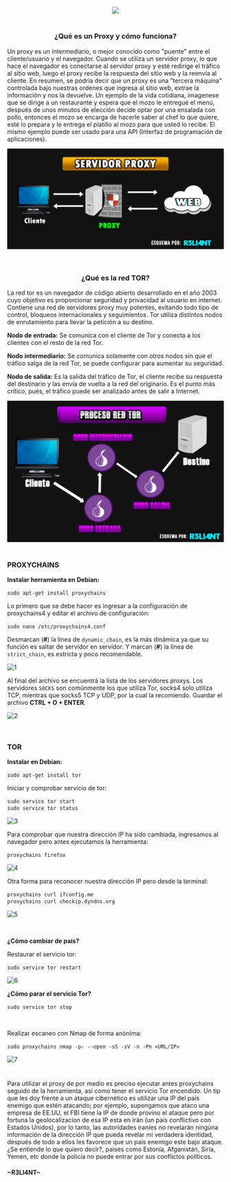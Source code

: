 <p align="center">
  <a href="https://github.com/DenverCoder1/readme-typing-svg"><img src="https://readme-typing-svg.herokuapp.com?size=19&color=13F700&lines=Configuraci%C3%B3n+de+Proxychains+y+Tor"></a>
</p>

<h1 align="center"></h1>

<h3 align="center">¿Qué es un Proxy y cómo funciona?</h3>

Un proxy es un intermediario, o mejor conocido como "puente" entre el cliente/usuario y el navegador. Cuando se utiliza un servidor proxy, lo que hace el navegador es conectarse al servidor proxy y esté redirige el tráfico al sitio web, luego el proxy recibe la respuesta del sitio web y la reenvía al cliente. En resumen, se podría decir que un proxy es una "tercera máquina" controlada bajo nuestras ordenes que ingresa al sitio web, extrae la información y nos la devuelve. Un ejemplo de la vida cotidiana, imagenese que se dirige a un restaurante y espera que el mozo le entregué el menú, después de unos minutos de elección decide optar por una ensalada con pollo, entonces el mozo se encarga de hacerle saber al chef lo que quiere, esté lo prepara y le entrega el platillo al mozo para que usted lo recibe. El mismo ejemplo puede ser usado para una API (Interfaz de programación de aplicaciones).

<a href="#" align="center"><img src="https://github.com/R3LI4NT/articulos/blob/main/Seguridad/Anonimato/GNU-Linux/img/servidor_proxy.png"></a>

</br>

<h3 align="center">¿Qué es la red TOR?</h3>

La red tor es un navegador de código abierto desarrollado en el año 2003 cuyo objetivo es proporcionar seguridad y privacidad al usuario en internet. Contiene una red de servidores proxy muy potentes, evitando todo tipo de control, bloqueos internacionales y seguimientos. Tor utiliza distintos nodos de enrutamiento para llevar la petición a su destino.

**Nodo de entrada:** Se comunica con el cliente de Tor y conecta a los clientes con el resto de la red Tor.

**Nodo intermediario:** Se comunica solamente con otros nodos sin que el tráfico salga de la red Tor, se puede configurar para aumentar su seguridad.

**Nodo de salida:** Es la salida del tráfico de Tor, el cliente recibe su respuesta del destinario y las envía de vuelta a la red del originario. Es el punto más crítico, pués, el tráfico puede ser analizado antes de salir a Internet.

<a href="#" align="center"><img src="https://github.com/R3LI4NT/articulos/blob/main/Seguridad/Anonimato/GNU-Linux/img/proceso_tor.png"></a>

<h1 align="center"></h1>


### PROXYCHAINS

**Instalar herramienta en Debian:**
```
sudo apt-get install proxychains
```

Lo primero que se debe hacer es ingresar a la configuración de proxychains4 y editar el archivo de configuración:
```
sudo nano /etc/proxychains4.conf
```

Desmarcan (**#**) la línea de `dynamic_chain`, es la más dinámica ya que su función es saltar de servidor en servidor. Y marcan (**#**) la línea de `strict_chain`, es estricta y poco recomendable.

![1](https://user-images.githubusercontent.com/75953873/182004430-fbc2b6cb-c15c-4a31-8598-9633685efb03.png)

Al final del archivo se encuentrá la lista de los servidores proxys. Los servidores `SOCKS` son comúnmente los que utiliza Tor, socks4 solo utiliza TCP, mientras que socks5 TCP y UDP, por la cual la recomiendo. Guardar el archivo **CTRL + O + ENTER**.

![2](https://user-images.githubusercontent.com/75953873/182004552-68d77571-4664-4174-bc29-504291c2bebf.png)

</br>

### TOR

**Instalar en Debian:**
```
sudo apt-get install tor
```

Iniciar y comprobar servicio de tor:
```
sudo service tor start 
sudo service tor status
```
![3](https://user-images.githubusercontent.com/75953873/182004654-2d06883a-ad62-4795-ab39-dae0fabec20e.png)

Para comprobar que nuestra dirección IP ha sido cambiada, ingresamos al navegador pero antes ejecutamos la herramienta:
```
proxychains firefox
```
![4](https://user-images.githubusercontent.com/75953873/182004806-b7b65eea-1820-4c6f-b95d-b7246b5894b4.png)

Otra forma para reconocer nuestra dirección IP pero desde la terminal:
```
proxychains curl ifconfig.me
proxychains curl checkip.dyndns.org
```
![5](https://user-images.githubusercontent.com/75953873/182004912-44806eea-e52b-4769-9f2c-2a800f41b700.png)

</br>

**¿Cómo cambiar de país?**

Restaurar el servicio tor:
```
sudo service tor restart
```
![6](https://user-images.githubusercontent.com/75953873/182004956-177e8082-5890-4aa8-a37f-8dd4b85d676e.png)

**¿Cómo parar el servicio Tor?**
```
sudo service tor stop
```

</br>

Realizar escaneo con Nmap de forma anónima:
```
sudo proxychains nmap -p- --open -sS -sV -n -Pn <URL/IP>
```
![7](https://user-images.githubusercontent.com/75953873/182005136-cd22b0a9-5608-47e6-8b6c-2195c600fd6a.png)

<h1 align="center"></h1>

Para utilizar el proxy de por medio es preciso ejecutar antes proxychains seguido de la herramienta, así como tener el servicio Tor encendido. Un tip que les doy frente a un ataque cibernético es utilizar una IP del país enemigo que estén atacando; por ejemplo, supongamos que ataco una empresa de EE.UU, el FBI tiene la IP de donde provino el ataque pero por fortuna la geolocalizacion de esa IP esta en Irán (un país conflictivo con Estados Unidos), por lo tanto, las autoridades iraníes no revelarán ningúna información de la dirección IP que pueda revelar mi verdadera identidad, después de todo a ellos les favorece que un país enemigo este bajo ataque. ¿Se entiende lo que quiero decir?, países como Estonía, Afganistán, Siria, Yemen, etc donde la policía no puede entrar por sus conflictos políticos.



#### ~R3LI4NT~
